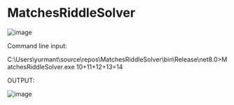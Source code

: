 # MatchesRiddleSolver

![image](https://github.com/user-attachments/assets/f3cb67ca-b60d-44d7-9a68-22146f8e2832)

Command line input:

C:\Users\yurmant\source\repos\MatchesRiddleSolver\bin\Release\net8.0>MatchesRiddleSolver.exe 10+11+12+13=14

OUTPUT:

![image](https://github.com/user-attachments/assets/eddda683-d0fc-4621-866d-a198b97641ca)
